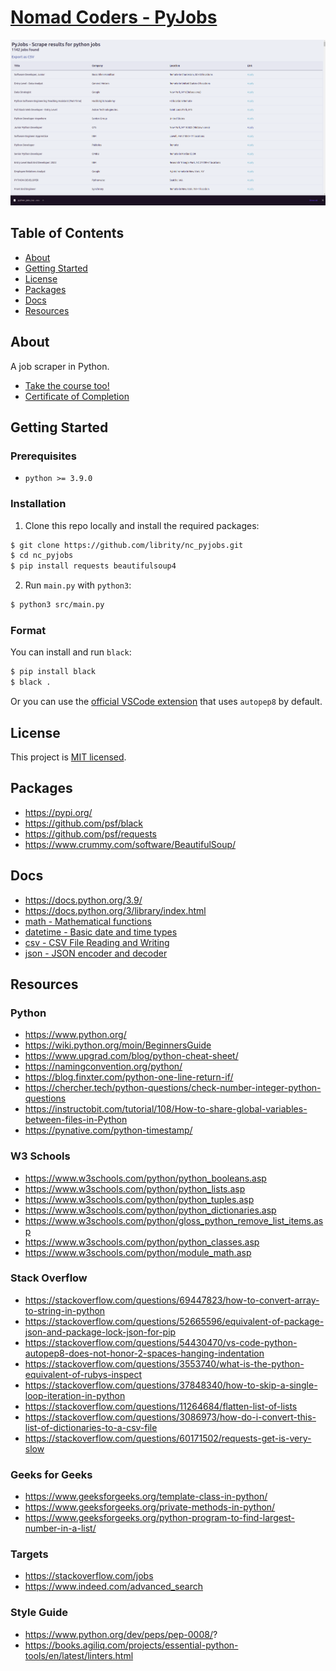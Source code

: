# [Nomad Coders - PyJobs](https://nomadcoders.co/python-for-beginners)

<p align="center">
  <img src=".github/demo.png">
</p>

## Table of Contents

- [About](#about)
- [Getting Started](#getting_started)
- [License](#license)
- [Packages](#packages)
- [Docs](#docs)
- [Resources](#resources)

## About <a name = "about"></a>

A job scraper in Python.

- [Take the course too!](https://nomadcoders.co/python-for-beginners)
- [Certificate of Completion]()

## Getting Started <a name = "getting_started"></a>

### Prerequisites

- `python >= 3.9.0`

### Installation

1. Clone this repo locally and install the required packages:

```bash
$ git clone https://github.com/librity/nc_pyjobs.git
$ cd nc_pyjobs
$ pip install requests beautifulsoup4
```

2. Run `main.py` with `python3`:

```bash
$ python3 src/main.py
```

### Format

You can install and run `black`:

```bash
$ pip install black
$ black .
```

Or you can use the
[official VSCode extension](https://marketplace.visualstudio.com/items?itemName=ms-python.python)
that uses `autopep8` by default.

## License <a name = "license"></a>

This project is [MIT licensed](LICENSE).

## Packages <a name = "packages"></a>

- https://pypi.org/
- https://github.com/psf/black
- https://github.com/psf/requests
- https://www.crummy.com/software/BeautifulSoup/

## Docs <a name = "docs"></a>

- https://docs.python.org/3.9/
- https://docs.python.org/3/library/index.html
- [math - Mathematical functions](https://docs.python.org/3/library/math.html)
- [datetime - Basic date and time types](https://docs.python.org/3/library/datetime.html)
- [csv - CSV File Reading and Writing](https://docs.python.org/3/library/csv.html)
- [json - JSON encoder and decoder](https://docs.python.org/3/library/json.html)

## Resources <a name = "resources"></a>

### Python

- https://www.python.org/
- https://wiki.python.org/moin/BeginnersGuide
- https://www.upgrad.com/blog/python-cheat-sheet/
- https://namingconvention.org/python/
- https://blog.finxter.com/python-one-line-return-if/
- https://chercher.tech/python-questions/check-number-integer-python-questions
- https://instructobit.com/tutorial/108/How-to-share-global-variables-between-files-in-Python
- https://pynative.com/python-timestamp/

### W3 Schools

- https://www.w3schools.com/python/python_booleans.asp
- https://www.w3schools.com/python/python_lists.asp
- https://www.w3schools.com/python/python_tuples.asp
- https://www.w3schools.com/python/python_dictionaries.asp
- https://www.w3schools.com/python/gloss_python_remove_list_items.asp
- https://www.w3schools.com/python/python_classes.asp
- https://www.w3schools.com/python/module_math.asp

### Stack Overflow

- https://stackoverflow.com/questions/69447823/how-to-convert-array-to-string-in-python
- https://stackoverflow.com/questions/52665596/equivalent-of-package-json-and-package-lock-json-for-pip
- https://stackoverflow.com/questions/54430470/vs-code-python-autopep8-does-not-honor-2-spaces-hanging-indentation
- https://stackoverflow.com/questions/3553740/what-is-the-python-equivalent-of-rubys-inspect
- https://stackoverflow.com/questions/37848340/how-to-skip-a-single-loop-iteration-in-python
- https://stackoverflow.com/questions/11264684/flatten-list-of-lists
- https://stackoverflow.com/questions/3086973/how-do-i-convert-this-list-of-dictionaries-to-a-csv-file
- https://stackoverflow.com/questions/60171502/requests-get-is-very-slow

### Geeks for Geeks

- https://www.geeksforgeeks.org/template-class-in-python/
- https://www.geeksforgeeks.org/private-methods-in-python/
- https://www.geeksforgeeks.org/python-program-to-find-largest-number-in-a-list/

### Targets

- https://stackoverflow.com/jobs
- https://www.indeed.com/advanced_search

### Style Guide

- https://www.python.org/dev/peps/pep-0008/?
- https://books.agiliq.com/projects/essential-python-tools/en/latest/linters.html
